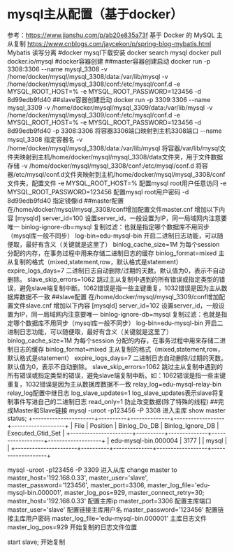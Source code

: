 mysql主从配置（基于docker）
=================
参考：https://www.jianshu.com/p/ab20e835a73f 基于 Docker 的 MySQL 主从复制
https://www.cnblogs.com/jaycekon/p/spring-blog-mybatis.html  Mybatis 读写分离
#docker mysql下载安装
docker search mysql
docker pull docker.io/mysql
#docker容器创建
##master容器创建启动
docker run -p 3308:3306 --name mysql_3308 -v /home/docker/mysql/mysql_3308/data:/var/lib/mysql -v /home/docker/mysql/mysql_3308/conf:/etc/mysql/conf.d -e MYSQL_ROOT_HOST=% -e MYSQL_ROOT_PASSWORD=123456 -d 8d99edb9fd40
##slave容器创建启动
docker run -p 3309:3306 --name mysql_3309 -v /home/docker/mysql/mysql_3309/data:/var/lib/mysql -v /home/docker/mysql/mysql_3309/conf:/etc/mysql/conf.d -e MYSQL_ROOT_HOST=% -e MYSQL_ROOT_PASSWORD=123456 -d 8d99edb9fd40
-p 3308:3306 将容器3306端口映射到主机3308端口
--name mysql_3308   指定容器名
-v /home/docker/mysql/mysql_3308/data:/var/lib/mysql 将容器/var/lib/mysql文件夹映射到主机/home/docker/mysql/mysql_3308/data文件夹，用于文件数据存储
-v /home/docker/mysql/mysql_3308/conf:/etc/mysql/conf.d 将容器/etc/mysql/conf.d文件夹映射到主机/home/docker/mysql/mysql_3308/conf文件夹，配置文件
-e MYSQL_ROOT_HOST=%    配置mysql root用户任意访问
-e MYSQL_ROOT_PASSWORD=123456   配置mysql root用户密码
-d 8d99edb9fd40     指定镜像id
##master配置
在/home/docker/mysql/mysql_3308/conf增加配置文件master.cnf
增加以下内容
[mysqld]
server_id=100 设置server_id，一般设置为IP，同一局域网内注意要唯一
binlog-ignore-db=mysql 复制过滤：也就是指定哪个数据库不用同步（mysql库一般不同步）
log-bin=edu-mysql-bin   开启二进制日志功能，可以随便取，最好有含义（关键就是这里了）
binlog_cache_size=1M    为每个session 分配的内存，在事务过程中用来存储二进制日志的缓存
binlog_format=mixed 主从复制的格式（mixed,statement,row，默认格式是statement）
expire_logs_days=7  二进制日志自动删除/过期的天数。默认值为0，表示不自动删除。
slave_skip_errors=1062  跳过主从复制中遇到的所有错误或指定类型的错误，避免slave端复制中断。1062错误是指一些主键重复，1032错误是因为主从数据库数据不一致
##slave配置
在/home/docker/mysql/mysql_3309/conf增加配置文件slave.cnf
增加以下内容
[mysqld]
server_id=102   设置server_id，一般设置为IP，同一局域网内注意要唯一
binlog-ignore-db=mysql  复制过滤：也就是指定哪个数据库不用同步（mysql库一般不同步）
log-bin=edu-mysql-bin   开启二进制日志功能，可以随便取，最好有含义（关键就是这里了）
binlog_cache_size=1M    为每个session 分配的内存，在事务过程中用来存储二进制日志的缓存
binlog_format=mixed     主从复制的格式（mixed,statement,row，默认格式是statement）
expire_logs_days=7      二进制日志自动删除/过期的天数。默认值为0，表示不自动删除。
slave_skip_errors=1062  跳过主从复制中遇到的所有错误或指定类型的错误，避免slave端复制中断。如：1062错误是指一些主键重复，1032错误是因为主从数据库数据不一致
relay_log=edu-mysql-relay-bin   relay_log配置中继日志
log_slave_updates=1     log_slave_updates表示slave将复制事件写进自己的二进制日志
read_only=1             防止改变数据(除了特殊的线程)
##完成Master和Slave链接
mysql -uroot -p123456 -P 3308 进入主库
show master status;
+----------------------+----------+--------------+------------------+-------------------+
| File                 | Position | Binlog_Do_DB | Binlog_Ignore_DB | Executed_Gtid_Set |
+----------------------+----------+--------------+------------------+-------------------+
| edu-mysql-bin.000004 |     3177 |              | mysql            |                   |
+----------------------+----------+--------------+------------------+-------------------+

mysql -uroot -p123456 -P 3309 进入从库
change master to master_host='192.168.0.33', master_user='slave', master_password='123456', master_port=3306, master_log_file='edu-mysql-bin.000001', master_log_pos=929, master_connect_retry=30;
master_host='192.168.0.33'  配置主库ip
master_port=3306            配置主库端口
master_user='slave'         配置链接主库用户名
master_password='123456'    配置链接主库用户密码
master_log_file='edu-mysql-bin.000001'  主库日志文件
master_log_pos=929          开始复制的日志文件位置

start slave; 开始复制




























